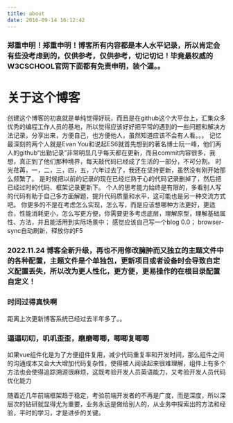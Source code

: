 ```yaml
---
title: about
date: 2016-09-14 16:12:42
---
```


### 郑重申明！郑重申明！博客所有内容都是本人水平记录，所以肯定会有些没考虑到的，仅供参考，仅供参考，切记切记！毕竟最权威的W3CSCHOOL官网下面都有免责申明，装个逼。。

# 关于这个博客
创建这个博客的初衷就是单纯觉得好玩，而且是在github这个大平台上，汇集众多优秀的编程工作人员的基地，所以觉得应该好好把平常的遇到的一些问题和解决方法记录，分享出来，方便自己，也方便他人，虽然知道应该不会有人看。。。
记忆最深刻的两个人就是Evan You和说起ES6就首先想到的著名博士阮一峰，他们两人的github“出勤记录”非常明显几乎每天都在更新，而且commit内容很多，我想，真正到了他们那种境界，每天敲代码已经成了生活的一部分，不可分割。
时光荏苒，一，二，三，四，五，六年过去了，我还在坚持更新，虽然没有刚开始那么频繁了。
是时候把以前的记录的现在已经烂熟于心的代码记录删掉了，然后把已经过时的代码、框架记录更新下。
个人的思考能力始终是有限的，多看别人写的代码有助于自己多方面解题，提升代码质量和水平，这可能也是另一种交流方式吧。
你更多的不是在考虑怎么实现，怎么写，而是应该想哪种方法更好，更适合，性能消耗更小，怎么写更方便，你需要更多考虑底层，理解原型，理解基础属性、方法，并且能活用到实际场景中；
感觉应该自己写一个blog 0.0；
browser-sync自动刷新，释放你的F5

### 2022.11.24 博客全新升级，再也不用修改臃肿而又独立的主题文件中的各种配置，主题文件是个单独包，更新项目或者设备时会导致自定义配置丢失，所以改为更人性化，更方便，更易操作的在根目录配置自定义！

### 时间过得真快啊

距离上次更新博客系统已经过去半年多了。。

### 逼逼叨叨，叽叽歪歪，磨磨唧唧，唧唧复唧唧
 如果vue组件化是为了方便组件复用，减少代码重复率和开发时间，那么组件之间的沟通成本又会大大增加代码复杂性，使得被人阅读起来很难理解，组件上有多个方法也会使得追踪溯源很麻烦，这既考验开发人员英语能力，又考验开发人员代码优化能力

随着近几年前端框架趋于稳定，考验前端开发者的不再是广度，而是深度，所以深层次的钻研就显得尤为重要，业务永远是做给别人的，从业务中探索出的方法和经验，平时的学习，才是进步的关键。
